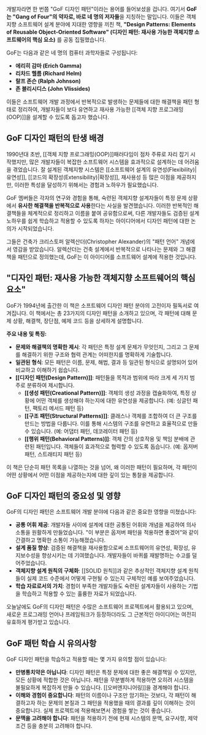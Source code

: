 개발자라면 한 번쯤 "GoF 디자인 패턴"이라는 용어를 들어보셨을 겁니다. 여기서 **GoF는 "Gang of Four"의 약자로, 바로 네 명의 저자들**을 지칭하는 말입니다. 이들은 객체지향 소프트웨어 설계 분야에 지대한 영향을 끼친 책, **"Design Patterns: Elements of Reusable Object-Oriented Software" (디자인 패턴: 재사용 가능한 객체지향 소프트웨어의 핵심 요소)** 를 공동 집필했습니다.

GoF는 다음과 같은 네 명의 컴퓨터 과학자들로 구성됩니다:

- **에리히 감마 (Erich Gamma)**
- **리차드 헬름 (Richard Helm)**
- **랄프 존슨 (Ralph Johnson)**
- **존 블리시디스 (John Vlissides)**

이들은 소프트웨어 개발 과정에서 반복적으로 발생하는 문제들에 대한 해결책을 패턴 형태로 정리하여, 개발자들이 보다 유연하고 재사용 가능한 [[객체 지향 프로그래밍(OOP)]]을 설계할 수 있도록 돕고자 했습니다.

## GoF 디자인 패턴의 탄생 배경

1990년대 초반, [[객체 지향 프로그래밍(OOP)]]패러다임이 점차 주류로 자리 잡기 시작했지만, 많은 개발자들이 복잡한 소프트웨어 시스템을 효과적으로 설계하는 데 어려움을 겪었습니다. 잘 설계된 객체지향 시스템은 [[소프트웨어 설계의 유연성(Flexibility)| 유연성]], [[코드의 확장성(Extensibility)|확장성]], 재사용성 등 많은 이점을 제공하지만, 이러한 특성을 달성하기 위해서는 경험과 노하우가 필요했습니다.

GoF 멤버들은 각자의 연구와 경험을 통해, 숙련된 객체지향 설계자들이 특정 문제 상황에서 **유사한 해결책을 반복적으로 사용**한다는 사실을 발견했습니다. 이러한 반복적인 해결책들을 체계적으로 정리하고 이름을 붙여 공유함으로써, 다른 개발자들도 검증된 설계 노하우를 쉽게 학습하고 적용할 수 있도록 하자는 아이디어에서 디자인 패턴에 대한 논의가 시작되었습니다.

그들은 건축가 크리스토퍼 알렉산더(Christopher Alexander)의 "패턴 언어" 개념에서 영감을 받았습니다. 알렉산더는 건축 설계에서 반복적으로 나타나는 문제와 그 해결책을 패턴으로 정의했는데, GoF는 이 아이디어를 소프트웨어 설계에 적용한 것입니다.

## "디자인 패턴: 재사용 가능한 객체지향 소프트웨어의 핵심 요소"

GoF가 1994년에 출간한 이 책은 소프트웨어 디자인 패턴 분야의 고전이자 필독서로 여겨집니다. 이 책에서는 총 23가지의 디자인 패턴을 소개하고 있으며, 각 패턴에 대해 문제 상황, 해결책, 장단점, 예제 코드 등을 상세하게 설명합니다.

**주요 내용 및 특징:**

- **문제와 해결책의 명확한 제시**: 각 패턴은 특정 설계 문제가 무엇인지, 그리고 그 문제를 해결하기 위한 구조와 협력 관계는 어떠한지를 명확하게 기술합니다.
- **일관된 형식**: 모든 패턴은 이름, 문제, 해법, 결과 등 일관된 형식으로 설명되어 있어 비교하고 이해하기 쉽습니다.
- **[[디자인 패턴(Design Pattern)]]**: 패턴들을 목적과 범위에 따라 크게 세 가지 범주로 분류하여 제시합니다.
    - **[[생성 패턴(Creational Pattern)]]**: 객체의 생성 과정을 캡슐화하여, 특정 상황에 어떤 객체를 생성해야 하는지에 대한 유연성을 제공합니다. (예: 싱글턴 패턴, 팩토리 메서드 패턴 등)
    - **[[구조 패턴(Structural Patterns)]]**: 클래스나 객체를 조합하여 더 큰 구조를 만드는 방법을 다룹니다. 이를 통해 시스템의 구조를 유연하고 효율적으로 만들 수 있습니다. (예: 어댑터 패턴, 데코레이터 패턴 등)
    - **[[행위 패턴(Behavioral Patterns)]]**: 객체 간의 상호작용 및 책임 분배에 관련된 패턴입니다. 객체들이 효과적으로 협력할 수 있도록 돕습니다. (예: 옵저버 패턴, 스트래티지 패턴 등)

이 책은 단순히 패턴 목록을 나열하는 것을 넘어, 왜 이러한 패턴이 필요하며, 각 패턴이 어떤 상황에서 어떤 이점을 제공하는지에 대한 깊이 있는 통찰을 제공합니다.

## GoF 디자인 패턴의 중요성 및 영향

GoF의 디자인 패턴은 소프트웨어 개발 분야에 다음과 같은 중요한 영향을 미쳤습니다:

- **공통 어휘 제공**: 개발자들 사이에 설계에 대한 공통된 어휘와 개념을 제공하여 의사소통을 원활하게 만들었습니다. "이 부분은 옵저버 패턴을 적용하면 좋겠어"와 같이 간결하고 명확한 소통이 가능해졌습니다.
- **설계 품질 향상**: 검증된 해결책을 재사용함으로써 소프트웨어의 유연성, 확장성, 유지보수성을 향상시키는 데 기여했습니다. 개발자들이 바퀴를 재발명하는 수고를 덜어주었습니다.
- **객체지향 설계 원칙의 구체화**: [[SOLID 원칙]]과 같은 추상적인 객체지향 설계 원칙들이 실제 코드 수준에서 어떻게 구현될 수 있는지 구체적인 예를 보여주었습니다.
- **학습 자료로서의 가치**: 경험이 부족한 개발자들도 숙련된 설계자들이 사용하는 기법을 학습하고 적용할 수 있는 훌륭한 자료가 되었습니다.

오늘날에도 GoF의 디자인 패턴은 수많은 소프트웨어 프로젝트에서 활용되고 있으며, 새로운 프로그래밍 언어나 프레임워크가 등장하더라도 그 근본적인 아이디어는 여전히 유효하게 평가받고 있습니다.

## GoF 패턴 학습 시 유의사항

GoF 디자인 패턴을 학습하고 적용할 때는 몇 가지 유의할 점이 있습니다:

- **만병통치약은 아닙니다**: 디자인 패턴은 특정 문제에 대한 좋은 해결책일 수 있지만, 모든 상황에 적합한 것은 아닙니다. 패턴을 무분별하게 적용하면 오히려 시스템을 불필요하게 복잡하게 만들 수 있습니다. [[오버엔지니어링]]을 경계해야 합니다.
- **이해와 경험이 중요합니다**: 패턴의 이름이나 구조만 암기하는 것보다, 각 패턴이 해결하고자 하는 문제의 본질과 그 패턴을 적용했을 때의 결과를 깊이 이해하는 것이 중요합니다. 실제 프로젝트에 적용해보면서 경험을 쌓는 것이 좋습니다.
- **문맥을 고려해야 합니다**: 패턴을 적용하기 전에 현재 시스템의 문맥, 요구사항, 제약 조건 등을 충분히 고려해야 합니다.